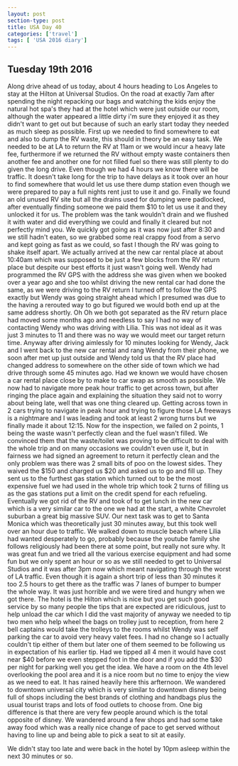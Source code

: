 ```yaml
---
layout: post
section-type: post
title: USA Day 40
categories: ['travel']
tags: [ 'USA 2016 diary']
---
```

## Tuesday 19th 2016  

Along drive ahead of us today, about 4 hours heading to Los Angeles to stay at the Hilton at Universal Studios. On the road at exactly 7am after spending the night repacking our bags and watching the kids enjoy the natural hot spa's they had at the hotel which were just outside our room, although the water appeared a little dirty i'm sure they enjoyed it as they didn't want to get out but because of such an early start today they needed as much sleep as possible. First up we needed to find somewhere to eat and also to dump the RV waste, this should in theory be an easy task. We needed to be at LA to return the RV at 11am or we would incur a heavy late fee, furthermore if we returned the RV without empty waste containers then another fee and another one for not filled fuel so there was still plenty to do given the long drive. Even though we had 4 hours we know there will be traffic.
It doesn't take long for the trip to have delays as it took over an hour to find somewhere that would let us use there dump station even though we were prepared to pay a full nights rent just to use it and go. Finally we found an old unused RV site but all the drains used for dumping were padlocked, after eventually finding someone we paid them $10 to let us use it and they unlocked it for us. The problem was the tank wouldn't drain and we flushed it with water and did everything we could and finally it cleared but not perfectly mind you. We quickly got going as it was now just after 8:30 and we still hadn't eaten, so we grabbed some real crappy food from a servo and kept going as fast as we could, so fast I though the RV was going to shake itself apart.
We actually arrived at the new car rental place at about 10:40am which was supposed to be just a few blocks from the RV return place but despite our best efforts it just wasn't going well. Wendy had programmed the RV GPS with the address she was given when we booked over a year ago and she too whilst driving the new rental car had done the same, as we were driving to the RV return I turned off to follow the GPS exactly but Wendy was going straight ahead which I presumed was due to the having a rerouted way to go but figured we would both end up at the same address shortly.
Oh Oh we both got separated as the RV return place had moved some months ago and needless to say I had no way of contacting Wendy who was driving with Lilia. This was not ideal as it was just 3 minutes to 11 and there was no way we would meet our target return time. Anyway after driving aimlessly for 10 minutes looking for Wendy, Jack and I went back to the new car rental and rang Wendy from their phone, we soon after met up just outside and Wendy told us that the RV place had changed address to somewhere on the other side of town which we had drive through some 45 minutes ago. Had we known we would have chosen a car rental place close by to make to car swap as smooth as possible. We now had to navigate more peak hour traffic to get across town, but after ringing the place again and explaining the situation they said not to worry about being late, well that was one thing cleared up.
Getting across town in 2 cars trying to navigate in peak hour and trying to figure those LA freeways is a nightmare and I was leading and took at least 2 wrong turns but we finally made it about 12:15.
Now for the inspection, we failed on 2 points, 1 being the waste wasn't perfectly clean and the fuel wasn't filled. We convinced them that the waste/toilet was proving to be difficult to deal with the whole trip and on many occasions we couldn't even use it, but in fairness we had signed an agreement to return it perfectly clean and the only problem was there was 2 small bits of poo on the lowest sides. They waived the $150 and charged us $20 and asked us to go and fill up. They sent us to the furthest gas station which turned out to be the most expensive fuel we had used in the whole trip which took 2 turns of filling us as the gas stations put a limit on the credit spend for each refueling.
Eventually we got rid of the RV and took of to get lunch in the new car which is a very similar car to the one we had at the start, a white Chevrolet suburban a great big massive SUV.
Our next task was to get to Santa Monica which was theoretically just 30 minutes away, but this took well over an hour due to traffic. We walked down to muscle beach where Lilia had wanted desperately to go, probably because the youtube family she follows religiously had been there at some point, but really not sure why.
It was great fun and we tried all the various exercise equipment and had some fun but we only spent an hour or so as we still needed to get to Universal Studios and it was after 3pm now which meant navigating through the worst of LA traffic. Even though it is again a short trip of less than 30 minutes it too 2.5 hours to get there as the traffic was 7 lanes of bumper to bumper the whole way. It was just horrible and we were tired and hungry when we got there. The hotel is the Hilton which is nice but you get such good service by so many people the tips that are expected are ridiculous, just to help unload the car which I did the vast majority of anyway we needed to tip two men who help wheel the bags on trolley just to reception, from here 2 bell captains would take the trolleys to the rooms whilst Wendy was self parking the car to avoid very heavy valet fees. I had no change so I actually couldn't tip either of them but later one of them seemed to be following us in expectation of his earlier tip. Had we tipped all 4 men it would have cost near $40 before we even stepped foot in the door and if you add the $30 per night for parking well you get the idea.
We have a room on the 4th level overlooking the pool area and it is a nice room but no time to enjoy the view as we need to eat. It has rained heavily here this arfternoon.
We wandered to downtown universal city which is very similar to downtown disney being full of shops including the best brands of clothing and handbags plus the usual tourist traps and lots of food outlets to choose from. One big difference is that there are very few people around which is the total opposite of disney. We wandered around a few shops and had some take away food which was a really nice change of pace to get served without having to line up and being able to pick a seat to sit at easily.

We didn't stay too late and were back in the hotel by 10pm asleep within the next 30 minutes or so.
